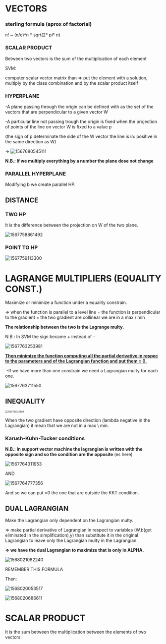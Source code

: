 # VECTORS

### sterling formula (aprox of factorial)

n! ~ (n/e)^n * sqrt(2* pi* n)

### SCALAR PRODUCT

Between two vectors is the sum of the multiplication of each element 

SVM:

computer scalar vector matrix than => put the element with a solution, multiply by the class combination and by the scalar product itself 

### HYPERPLANE

-A plane passing through the origin can be defined with as the set of the vectors that are perpendicular to a given vector W

-A particular line not passing trough the origin is fixed when the projection of points of the line on vector W is  fixed to a value p 

(the sign of p determinate the side of the W vector the line is in: positive in the same direction as W)

=> ![1567680545111](/home/rambo/.config/Typora/typora-user-images/1567680545111.png)

**N.B.: If we multiply everything by a number the plane dose not change**

### PARALLEL HYPERPLANE

Modifying b we create parallel HP.

## DISTANCE 

### TWO HP

It is the difference between the  projection on W of the two plane.

![1567758861492](/home/rambo/.config/Typora/typora-user-images/1567758861492.png)

### POINT TO HP

![1567759113300](/home/rambo/.config/Typora/typora-user-images/1567759113300.png)

# LAGRANGE MULTIPLIERS (EQUALITY CONST.)

Maximize or minimize a function under a equality constrain.

=> when the function is parallel to a level line = the function is perpendicular to the gradient = the two gradient are collinear we are in a max \ min

**The relationship between the two is the Lagrange multy.**

N.B.: In SVM the sign became + instead of -

![1567763253981](/home/rambo/.config/Typora/typora-user-images/1567763253981.png)

**<u>Then minimize the function computing all the partial derivative in respec to the parameters and of the Lagrangian function and put them = 0.</u>**

​	-If we have more than one constrain we need a Lagrangian multy for each one.

![1567763711550](/home/rambo/.config/Typora/typora-user-images/1567763711550.png)

## INEQUALITY

<img src="/home/rambo/.config/Typora/typora-user-images/1567764125989.png" alt="1567764125989" style="zoom:50%;" />

When the two gradient have opposite direction (lambda negative in the Lagrangian) it mean that we are not in a max \ min.

### Karush-Kuhn-Tucker conditions

**N.B.: In support vector machine the lagrangian is written with the opposite sign and so the  condition are the  opposite** (es here)

![1567764311953](/home/rambo/.config/Typora/typora-user-images/1567764311953.png)

AND

![1567764777356](/home/rambo/.config/Typora/typora-user-images/1567764777356.png)

And so we can put =0 the one that are outside the KKT condition.

## DUAL LAGRANGIAN

Make the Lagrangian only dependent on the Lagrangian multy.

=> make partial derivative of Lagrangian in respect to variables (W,b(got eliminated in the simplification),y) than substitute it in the original Lagrangian to leave only the Lagrangian multy in the Lagrangian

**=> we have the dual Lagrangian to maximize that is only in ALPHA.**

![1568021082240](/home/rambo/.config/Typora/typora-user-images/1568021082240.png)

REMEMBER THIS FORMULA



Then:

![1568020053517](/home/rambo/.config/Typora/typora-user-images/1568020053517.png)

![1568020686611](/home/rambo/.config/Typora/typora-user-images/1568020686611.png)

# SCALAR PRODUCT

It is the sum between the multiplication between the elements of two vectors.